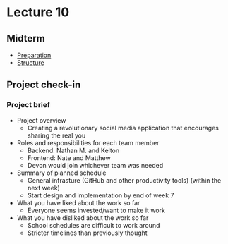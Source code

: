 # Lecture 10

## Midterm

- [Preparation](../week4/lecture-7.md)
- [Structure](../week4/lecture-7.md)

## Project check-in

### Project brief

- Project overview
    - Creating a revolutionary social media application that encourages sharing the real you
- Roles and responsibilities for each team member
    - Backend: Nathan M. and Kelton
    - Frontend: Nate and Matthew
    - Devon would join whichever team was needed
- Summary of planned schedule
    - General infrasture (GitHub and other productivity tools) (within the next week)
    - Start design and implementation by end of week 7
- What you have liked about the work so far
    - Everyone seems invested/want to make it work
- What you have disliked about the work so far
    - School schedules are difficult to work around
    - Stricter timelines than previously thought